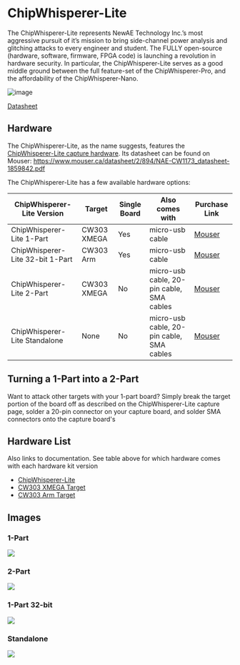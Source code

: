 # ChipWhisperer-Lite

The ChipWhisperer-Lite represents NewAE Technology Inc.’s most aggressive pursuit of it’s mission to bring side-channel power analysis and glitching attacks to every engineer and student. The FULLY open-source (hardware, software, 
firmware, FPGA code) is launching a revolution in hardware security. In particular, the ChipWhisperer-Lite
serves as a good middle ground between the full feature-set of the ChipWhisperer-Pro, and the affordability of
the ChipWhisperer-Nano.

![image](Images/cw-lite-box.jpg "image")

[Datasheet](https://media.newae.com/datasheets/NAE-CW1173_datasheet.pdf)

## Hardware

The ChipWhisperer-Lite, as the name suggests, features the [ChipWhisperer-Lite capture hardware](../Capture/ChipWhisperer-Lite.md). Its datasheet can be found on Mouser: https://www.mouser.ca/datasheet/2/894/NAE-CW1173_datasheet-1859842.pdf

The ChipWhisperer-Lite has a few available hardware options:

| ChipWhisperer-Lite Version | Target | Single Board | Also comes with | Purchase Link |
|---------------------------|-------------|----------|----|----|
| ChipWhisperer-Lite 1-Part | CW303 XMEGA | Yes | micro-usb cable | [Mouser](https://www.mouser.com/ProductDetail/NewAE/NAE-CW1173?qs=r5DSvlrkXmKKNcTDix800Q%3D%3D) |
| ChipWhisperer-Lite 32-bit 1-Part | CW303 Arm  | Yes | micro-usb cable | [Mouser](https://www.mouser.com/ProductDetail/NewAE/NAE-CWLITE-ARM?qs=r5DSvlrkXmIUEZprO%2Fombw%3D%3D) |
| ChipWhisperer-Lite 2-Part | CW303 XMEGA | No | micro-usb cable, 20-pin cable, SMA cables | [Mouser](https://www.mouser.com/ProductDetail/NewAE/NAE-CW1173-2PART?qs=r5DSvlrkXmI%2FI%2FEYu37YCg%3D%3D) |
| ChipWhisperer-Lite Standalone | None | No | micro-usb cable, 20-pin cable, SMA cables | [Mouser](https://www.mouser.com/ProductDetail/NewAE/NAE-CWLITE-CAPTURE?qs=r5DSvlrkXmKUDG90PYjKIA%3D%3D) |

## Turning a 1-Part into a 2-Part

Want to attack other targets with your 1-part board? Simply break the 
target portion of the board off as described on the ChipWhisperer-Lite capture page, 
solder a 20-pin connector on your capture board, and solder SMA connectors onto the
capture board's 

## Hardware List

Also links to documentation. See table above for which hardware comes with each hardware kit version

* [ChipWhisperer-Lite](../Capture/ChipWhisperer-Lite.md)
* [CW303 XMEGA Target](../Targets/CW303%20XMEGA.md)
* [CW303 Arm Target](../Targets/CW303%20Arm.md)

## Images

### 1-Part

![](Images/cw-lite-1.jpg)

### 2-Part

![](Images/cw-lite-2.jpg)

### 1-Part 32-bit

![](Images/cw-lite-32.jpg)

### Standalone

![](Images/cw-lite-standalone.jpg)